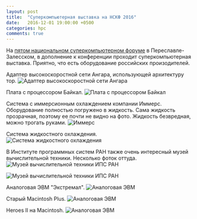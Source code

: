 ```yaml
---
layout: post
title:  "Суперкомпьютерная выставка на НСКФ 2016"
date:   2016-12-01 19:00:00 +0500
categories: hpc
comments: true
---
```

На [пятом национальном суперкомпьютерном форуме](http://2016.nscf.ru/) в Переславле-Залесском, в дополнение к конференции проходит суперкомпьютерная выставка. Приятно, что есть оборудование российских произодителей.

Адаптер высокоскоростной сети Ангара, использующей архитектуру тор.
![Адаптер высокоскоростной сети Ангара](/assets/nskf/angara.jpg)

<!--more-->

Плата с процессором Байкал.
![Плата с процессором Байкал](/assets/nskf/baikal.jpg)

Система с иммерсионным охлаждением компании Иммерс. Оборудование полностью погружено в жидкость. Сама жидкость прозрачная, поэтому ее почти не видно на фото. Жидкость безвредная, можно трогать руками. 
![Иммерс](/assets/nskf/immers.jpg)

Система жидкостного охлаждения.
![Система жидкостного охлаждения](/assets/nskf/cooling.jpg)

В Институте программных систем РАН также очень интересный музей вычислительной техники. Несколько фоток оттуда.
![Музей вычислительной техники ИПС РАН](/assets/nskf/museum.jpg)

![Музей вычислительной техники ИПС РАН](/assets/nskf/basf.jpg)

Аналоговая ЭВМ "Экстремал".
![Аналоговая ЭВМ](/assets/nskf/extremal.jpg)

Старый Macintosh Plus.
![Аналоговая ЭВМ](/assets/nskf/macintosh.jpg)

Heroes II на Macintosh.
![Аналоговая ЭВМ](/assets/nskf/heroes2mac.jpg)
